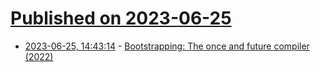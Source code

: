 # [Published on 2023-06-25](index.md)

* [2023-06-25, 14:43:14](https://lobste.rs/s/2ffyzv/bootstrapping_once_future_compiler_2022) - [Bootstrapping: The once and future compiler (2022)](https://www.youtube.com/watch?v=oUIjG-y4zaA)
